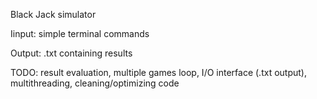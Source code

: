 Black Jack simulator

Iinput: simple terminal commands

Output: .txt containing results


TODO: result evaluation,
      multiple games loop,
      I/O interface (.txt output),
      multithreading,
      cleaning/optimizing code
